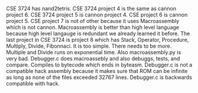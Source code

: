 CSE 3724 has nand2tetris. CSE 3724 project 4 is the same as cannon project 6. CSE 3724 project 5 is cannon project 4. CSE
project 6 is cannon project 5. CSE project 7 is not of other because it uses Macroassembly which is not cannon. Macroassembly
is better than high level language because high level langauge is redundant we already learned it before. The last project in CSE 3724
is project 8 which has Stack, Operator, Procedure, Multiply, Divide, Fibonnaci. It is too simple. There needs to be more. Multiple 
and Divide runs on exponential time. Also macroassembly.py is very bad. Debugger.c does macroassebly and also debuggs, tests, and compare.
Compiles to bytecode which ends in byteasm. Debugger.c is not a compatible hack assembly because it makes sure that ROM can 
be infinite as long as none of the files exceeded 32767 lines. Debugger.c is backwards compatible with hack.